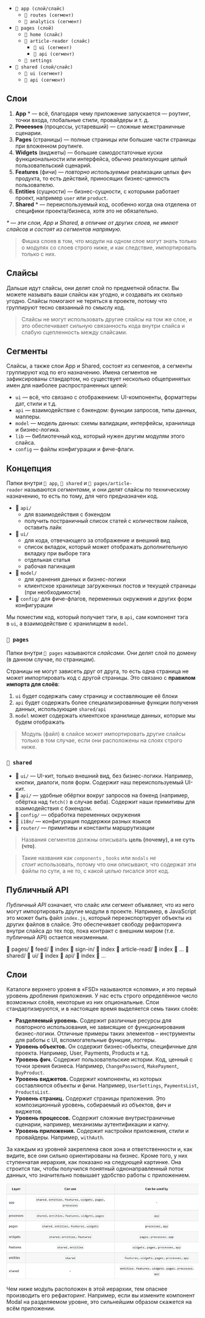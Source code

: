 
- `📂 app (слой/слайс)`
    - `📁 routes (сегмент)`
    - `📁 analytics (сегмент)`
- `📂 pages (слой)`
    - `📁 home (слайс)`
    - `📂 article-reader (слайс)`
        - `📁 ui (сегмент)`
        - `📁 api (сегмент)`
    - `📁 settings`
- `📂 shared (слой/слайс)`
    - `📁 ui (сегмент)`
    - `📁 api (сегмент)`

## Слои

1. **App** * — всё, благодаря чему приложение запускается — роутинг, точки входа, глобальные стили, провайдеры и т. д.
2. **~~Processes~~** (процессы, устаревший) — сложные межстраничные сценарии.
3. **Pages** (страницы) — полные страницы или большие части страницы при вложенном роутинге.
4. **Widgets** (виджеты) — большие самодостаточные куски функциональности или интерфейса, обычно реализующие целый пользовательский сценарий.
5. **Features** (фичи) — _повторно используемые_ реализации целых фич продукта, то есть действий, приносящих бизнес-ценность пользователю.
6. **Entities** (сущности) — бизнес-сущности, с которыми работает проект, например `user` или `product`.
7. **Shared** * — переиспользуемый код, особенно когда она отделена от специфики проекта/бизнеса, хотя это не обязательно.

_* — эти слои, App и Shared, в отличие от других слоев, не имеют слайсов и состоят из сегментов напрямую._

> Фишка слоев в том, что модули на одном слое могут знать только о модулях со слоев строго ниже, и как следствие, импортировать только с них.

## Слайсы

Дальше идут слайсы, они делят слой по предметной области. Вы можете называть ваши слайсы как угодно, и создавать их сколько угодно. Слайсы помогают не теряться в проекте, потому что группируют тесно связанный по смыслу код.

> Слайсы не могут использовать другие слайсы на том же слое, и это обеспечивает сильную связанность кода внутри слайса и слабую сцепленность между слайсами.

## Сегменты

Слайсы, а также слои App и Shared, состоят из сегментов, а сегменты группируют код по его назначению. Имена сегментов не зафиксированы стандартом, но существует несколько общепринятых имен для наиболее распространенных целей:

- `ui` — всё, что связано с отображением: UI-компоненты, форматтеры дат, стили и т.д.
- `api` — взаимодействие с бэкендом: функции запросов, типы данных, мапперы.
- `model` — модель данных: схемы валидации, интерфейсы, хранилища и бизнес-логика.
- `lib` — библиотечный код, который нужен другим модулям этого слайса.
- `config` — файлы конфигурации и фиче-флаги.

## Концепция

Папки внутри `📂 app`, `📂 shared` и `📂 pages/article-reader` называются _сегментами_, и они делят слайсы по техническому назначению, то есть по тому, для чего предназначен код.

- 📂 `api/`
	- для взаимодействия с бэкендом
	- получить постраничный список статей с количеством лайков, оставить лайк
- 📂 `ui/`
	- для кода, отвечающего за отображение и внешний вид
	- список вкладок, который может отображать дополнительную вкладку при выборе тэга
	- отдельная статья
	- рабочая пагинация
- 📂 `model/`
	- для хранения данных и бизнес-логики
	- клиентское хранилище загруженных постов и текущей страницы (при необходимости)
- 📂 `config/` для фиче-флагов, переменных окружения и других форм конфигурации

Мы поместим код, который получает тэги, в `api`, сам компонент тэга в `ui`, а взаимодействие с хранилищем в `model`.

### `📂 pages`

Папки внутри `📂 pages` называются _слайсами_. Они делят слой по домену (в данном случае, по страницам).

Страницы не могут зависеть друг от друга, то есть одна страница не может импортировать код с другой страницы. Это связано с **правилом импорта для слоёв**:

1. `ui` будет содержать саму страницу и составляющие её блоки
2. `api` будет содержать более специализированные функции получения данных, использующие `shared/api`
3. `model` может содержать клиентское хранилище данных, которые мы будем отображать

> Модуль (файл) в слайсе может импортировать другие слайсы только в том случае, если они расположены на слоях строго ниже.

### `📂 shared`

- 📂 `ui/` — UI-кит, только внешний вид, без бизнес-логики. Например, кнопки, диалоги, поля форм. Содержит наш переиспользуемый UI-кит.
- 📂 `api/` — удобные обёртки вокруг запросов на бэкенд (например, обёртка над `fetch()` в случае веба). Содержит наши примитивы для взаимодействия с бэкендом.
- 📂 `config/` — обработка переменных окружения
- 📂 `i18n/` — конфигурация поддержки разных языков
- 📂 `router/` — примитивы и константы маршрутизации

> Названия сегментов должны описывать **цель (почему), а не суть (что)**.

> Такие названия как `components` , `hooks` или `modals` _не стоит_ использовать, потому что они описывают, что содержат эти файлы по сути, а не то, с какой целью писался этот код.

## Публичный API

_Публичный API_ означает, что слайс или сегмент объявляет, что из него могут импортировать другие модули в проекте. Например, в JavaScript это может быть файл `index.js`, который переэкспортирует объекты из других файлов в слайсе. Это обеспечивает свободу рефакторинга внутри слайса до тех пор, пока контракт с внешним миром (т.е. публичный API) остается неизменным.

📂 pages/
  📂 feed/
    📄 index
  📂 sign-in/
    📄 index
  📂 article-read/
    📄 index
  📁 …
📂 shared/
  📂 ui/
    📄 index
  📂 api/
    📄 index
  📁 …

## Слои

Каталоги верхнего уровня в «FSD» называются «слоями», и это первый уровень дробления приложения. У нас есть строго определённое число возможных слоёв, некоторые из них опциональные. Слои стандартизируются, и в настоящее время выделяется семь таких слоёв:  

- **Разделяемый уровень.** Содержит различные ресурсы для повторного использования, не зависящие от функционирования бизнес-логики. Отличные примеры таких элементов – инструменты для работы с UI, вспомогательные функции, логгеры.
- **Уровень объектов.** Он содержит бизнес-объекты, специфичные для проекта. Например, User, Payments, Products и т.д.
- **Уровень фич.** Содержит пользовательские истории. Код, ценный с точки зрения бизнеса. Например, `ChangePassword`, `MakePayment`, `BuyProduct`.
- **Уровень виджетов.** Содержит компоненты, из которых составляются объекты и фичи. Например, `UserSettings`, `PaymentsList`, `ProductsList`.
- **Уровень страниц.** Содержит страницы приложения. Это композиционный уровень, собираемый из объектов, фич и виджетов.
- **Уровень процессов.** Содержит сложные внутристраничные сценарии, например, механизмы аутентификации и капчу.
- **Уровень приложения.** Содержит настройки приложения, стили и провайдеры. Например, `withAuth`.

За каждым из уровней закреплена своя зона и ответственности и, как видите, все они сильно ориентированы на бизнес. Кроме того, у них ступенчатая иерархия, как показано на следующей картинке. Она строится так, чтобы получился понятный однонаправленный поток данных, что значительно повышает удобство работы с приложением.  

![image](assets/table_layers.png)

Чем ниже модуль расположен в этой иерархии, тем опаснее производить его рефакторинг. Например, если вы измените компонент Modal на разделяемом уровне, это сильнейшим образом скажется на всём приложении.